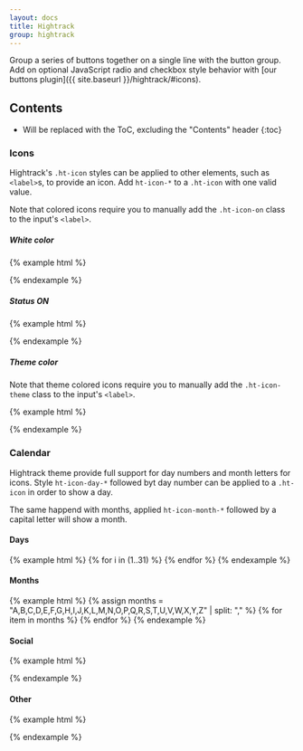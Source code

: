 ```yaml
---
layout: docs
title: Hightrack
group: hightrack
---
```


Group a series of buttons together on a single line with the button group. Add on optional JavaScript radio and checkbox style behavior with [our buttons plugin]({{ site.baseurl }}/hightrack/#icons).

## Contents

* Will be replaced with the ToC, excluding the "Contents" header
{:toc}

### Icons

Hightrack's `.ht-icon` styles can be applied to other elements, such as `<label>`s, to provide an icon. Add `ht-icon-*` to a `.ht-icon` with one valid value.

Note that colored icons require you to manually add the `.ht-icon-on` class to the input's `<label>`.

##### White color

{% example html %}
<div class="example-body ht-background-theme-primary">
  	<label class="ht-icon ht-icon-like"></label>
	<label class="ht-icon ht-icon-matrix"></label>
	<label class="ht-icon ht-icon-list"></label>
	<label class="ht-icon ht-icon-day-13"></label>
	<label class="ht-icon ht-icon-month-E"></label>
</div>
{% endexample %}

##### Status ON

{% example html %}
<div class="example-body">
  	<label class="ht-icon ht-icon-like ht-icon-on"></label>
	<label class="ht-icon ht-icon-matrix ht-icon-on"></label>
	<label class="ht-icon ht-icon-list ht-icon-on"></label>
	<label class="ht-icon ht-icon-day-13 ht-icon-on"></label>
	<label class="ht-icon ht-icon-month-E ht-icon-on"></label>
	<label class="ht-icon ht-icon-add-bg ht-icon-on"></label>
	<label class="ht-icon ht-icon-dropdown ht-icon-on"></label>
	<label class="ht-icon ht-icon-folder ht-icon-on"></label>
	<label class="ht-icon ht-icon-options ht-icon-on"></label>
	<label class="ht-icon ht-icon-agendaday ht-icon-on"></label>
	<label class="ht-icon ht-icon-agendaweek ht-icon-on"></label>
	<label class="ht-icon ht-icon-agendamonth ht-icon-on"></label>
	<label class="ht-icon ht-icon-agendaweek ht-icon-on"></label>
	<label class="ht-icon ht-icon-left-arrow ht-icon-on"></label>
	<label class="ht-icon ht-icon-right-arrow ht-icon-on"></label>
	<label class="ht-icon ht-icon-menu-controller ht-icon-on"></label>
	<label class="ht-icon ht-icon-add-task ht-icon-on"></label>
	<label class="ht-icon ht-icon-invite-people ht-icon-on"></label>
	<label class="ht-icon ht-icon-place ht-icon-on"></label>
	<label class="ht-icon ht-icon-inbox ht-icon-on"></label>
	<label class="ht-icon ht-icon-todo ht-icon-on"></label>
</div>
{% endexample %}

##### Theme color

Note that theme colored icons require you to manually add the `.ht-icon-theme` class to the input's `<label>`.

{% example html %}
<div class="example-body">
  	<label class="ht-icon ht-icon-like ht-icon-theme"></label>
	<label class="ht-icon ht-icon-matrix ht-icon-theme"></label>
	<label class="ht-icon ht-icon-list ht-icon-theme"></label>
	<label class="ht-icon ht-icon-day-13 ht-icon-theme"></label>
	<label class="ht-icon ht-icon-month-E ht-icon-theme"></label>
	<label class="ht-icon ht-icon-add-bg ht-icon-theme"></label>
	<label class="ht-icon ht-icon-dropdown ht-icon-theme"></label>
	<label class="ht-icon ht-icon-folder ht-icon-theme"></label>
	<label class="ht-icon ht-icon-options ht-icon-theme"></label>
	<label class="ht-icon ht-icon-agendaday ht-icon-theme"></label>
	<label class="ht-icon ht-icon-agendaweek ht-icon-theme"></label>
	<label class="ht-icon ht-icon-agendamonth ht-icon-theme"></label>
	<label class="ht-icon ht-icon-agendaweek ht-icon-theme"></label>
	<label class="ht-icon ht-icon-left-arrow ht-icon-theme"></label>
	<label class="ht-icon ht-icon-right-arrow ht-icon-theme"></label>
	<label class="ht-icon ht-icon-menu-controller ht-icon-theme"></label>
	<label class="ht-icon ht-icon-add-task ht-icon-theme"></label>
	<label class="ht-icon ht-icon-invite-people ht-icon-theme"></label>
	<label class="ht-icon ht-icon-place ht-icon-theme"></label>
	<label class="ht-icon ht-icon-inbox ht-icon-theme"></label>
	<label class="ht-icon ht-icon-todo ht-icon-theme"></label>
</div>
{% endexample %}

### Calendar

Hightrack theme provide full support for day numbers and month letters for icons. Style `ht-icon-day-*` followed byt day number can be applied to a `.ht-icon` in order to show a day. 

The same happend with months, applied `ht-icon-month-*` followed by a capital letter will show a month.

#### Days

{% example html %}
{% for i in (1..31) %}
    <label class="ht-icon ht-icon-day-{{ i }} ht-icon-on"></label>
{% endfor %}
{% endexample %}

#### Months

{% example html %}
{% assign months = "A,B,C,D,E,F,G,H,I,J,K,L,M,N,O,P,Q,R,S,T,U,V,W,X,Y,Z" | split: "," %}
{% for item in months %}
    <label class="ht-icon ht-icon-month-{{ item }} ht-icon-on"></label>
{% endfor %}
{% endexample %}

#### Social
{% example html %}

<label class="ht-icon ht-icon-facebook ht-icon-on"></label>
<label class="ht-icon ht-icon-twitter ht-icon-on"></label>
<label class="ht-icon ht-icon-googleplus ht-icon-on"></label>
<label class="ht-icon ht-icon-linkedin ht-icon-on"></label>

{% endexample %}

#### Other
{% example html %}

<label class="ht-icon ht-icon-smile ht-icon-on"></label>
<label class="ht-icon ht-icon-accomplish ht-icon-on"></label>
<label class="ht-icon ht-icon-cloud ht-icon-on"></label>
<label class="ht-icon ht-icon-people ht-icon-on"></label>

{% endexample %}


